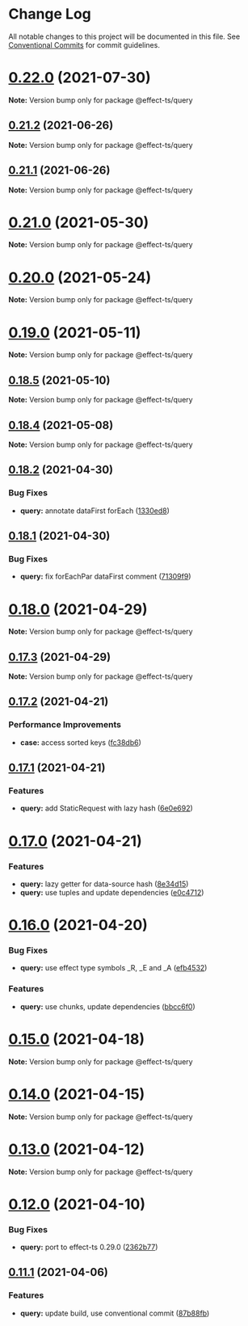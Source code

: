 # Change Log

All notable changes to this project will be documented in this file.
See [Conventional Commits](https://conventionalcommits.org) for commit guidelines.

# [0.22.0](https://github.com/Effect-TS/query/compare/@effect-ts/query@0.21.2...@effect-ts/query@0.22.0) (2021-07-30)

**Note:** Version bump only for package @effect-ts/query





## [0.21.2](https://github.com/Effect-TS/query/compare/@effect-ts/query@0.21.1...@effect-ts/query@0.21.2) (2021-06-26)

**Note:** Version bump only for package @effect-ts/query





## [0.21.1](https://github.com/Effect-TS/query/compare/@effect-ts/query@0.21.0...@effect-ts/query@0.21.1) (2021-06-26)

**Note:** Version bump only for package @effect-ts/query





# [0.21.0](https://github.com/Effect-TS/query/compare/@effect-ts/query@0.20.0...@effect-ts/query@0.21.0) (2021-05-30)

**Note:** Version bump only for package @effect-ts/query





# [0.20.0](https://github.com/Effect-TS/query/compare/@effect-ts/query@0.19.0...@effect-ts/query@0.20.0) (2021-05-24)

**Note:** Version bump only for package @effect-ts/query





# [0.19.0](https://github.com/Effect-TS/query/compare/@effect-ts/query@0.18.5...@effect-ts/query@0.19.0) (2021-05-11)

**Note:** Version bump only for package @effect-ts/query





## [0.18.5](https://github.com/Effect-TS/query/compare/@effect-ts/query@0.18.4...@effect-ts/query@0.18.5) (2021-05-10)

**Note:** Version bump only for package @effect-ts/query





## [0.18.4](https://github.com/Effect-TS/query/compare/@effect-ts/query@0.18.2...@effect-ts/query@0.18.4) (2021-05-08)

**Note:** Version bump only for package @effect-ts/query





## [0.18.2](https://github.com/Effect-TS/query/compare/@effect-ts/query@0.18.1...@effect-ts/query@0.18.2) (2021-04-30)


### Bug Fixes

* **query:** annotate dataFirst forEach ([1330ed8](https://github.com/Effect-TS/query/commit/1330ed8d6da37356725cf73d39477e1209310233))





## [0.18.1](https://github.com/Effect-TS/query/compare/@effect-ts/query@0.18.0...@effect-ts/query@0.18.1) (2021-04-30)


### Bug Fixes

* **query:** fix forEachPar dataFirst comment ([71309f9](https://github.com/Effect-TS/query/commit/71309f914df6736a0cd2048eaa7c089bf64fa302))





# [0.18.0](https://github.com/Effect-TS/query/compare/@effect-ts/query@0.17.3...@effect-ts/query@0.18.0) (2021-04-29)

**Note:** Version bump only for package @effect-ts/query





## [0.17.3](https://github.com/Effect-TS/query/compare/@effect-ts/query@0.17.2...@effect-ts/query@0.17.3) (2021-04-29)

**Note:** Version bump only for package @effect-ts/query





## [0.17.2](https://github.com/Effect-TS/query/compare/@effect-ts/query@0.17.1...@effect-ts/query@0.17.2) (2021-04-21)


### Performance Improvements

* **case:** access sorted keys ([fc38db6](https://github.com/Effect-TS/query/commit/fc38db638450321b482c2bfabc97391b11ba2785))





## [0.17.1](https://github.com/Effect-TS/query/compare/@effect-ts/query@0.17.0...@effect-ts/query@0.17.1) (2021-04-21)


### Features

* **query:** add StaticRequest with lazy hash ([6e0e692](https://github.com/Effect-TS/query/commit/6e0e69203d529f11ac02d395992fbab2821d0583))





# [0.17.0](https://github.com/Effect-TS/query/compare/@effect-ts/query@0.16.0...@effect-ts/query@0.17.0) (2021-04-21)


### Features

* **query:** lazy getter for data-source hash ([8e34d15](https://github.com/Effect-TS/query/commit/8e34d1537a27b06b2079f81b476424092437a49d))
* **query:** use tuples and update dependencies ([e0c4712](https://github.com/Effect-TS/query/commit/e0c4712520fd618faf56f11caefb67346d5f3595))





# [0.16.0](https://github.com/Effect-TS/query/compare/@effect-ts/query@0.15.0...@effect-ts/query@0.16.0) (2021-04-20)


### Bug Fixes

* **query:** use effect type symbols _R, _E and _A ([efb4532](https://github.com/Effect-TS/query/commit/efb4532c619eec5778ac0c01bef5dd8b19fd004b))


### Features

* **query:** use chunks, update dependencies ([bbcc6f0](https://github.com/Effect-TS/query/commit/bbcc6f0a0fe7d9f786ae50927dc3791fa15d4746))





# [0.15.0](https://github.com/Effect-TS/query/compare/@effect-ts/query@0.14.0...@effect-ts/query@0.15.0) (2021-04-18)

**Note:** Version bump only for package @effect-ts/query





# [0.14.0](https://github.com/Effect-TS/query/compare/@effect-ts/query@0.13.0...@effect-ts/query@0.14.0) (2021-04-15)

**Note:** Version bump only for package @effect-ts/query





# [0.13.0](https://github.com/Effect-TS/query/compare/@effect-ts/query@0.12.0...@effect-ts/query@0.13.0) (2021-04-12)

**Note:** Version bump only for package @effect-ts/query





# [0.12.0](https://github.com/Effect-TS/query/compare/@effect-ts/query@0.11.1...@effect-ts/query@0.12.0) (2021-04-10)


### Bug Fixes

* **query:** port to effect-ts 0.29.0 ([2362b77](https://github.com/Effect-TS/query/commit/2362b77c3ff22d1ef779f0c70d8a550506fb2373))





## [0.11.1](https://github.com/Effect-TS/query/compare/@effect-ts/query@0.11.0...@effect-ts/query@0.11.1) (2021-04-06)


### Features

* **query:** update build, use conventional commit ([87b88fb](https://github.com/Effect-TS/query/commit/87b88fb21f715edc473646ba7a31875dc3e7de06))

